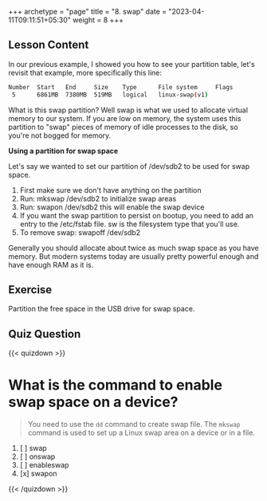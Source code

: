 +++
archetype = "page"
title = "8. swap"
date = "2023-04-11T09:11:51+05:30"
weight = 8
+++

## Lesson Content

In our previous example, I showed you how to see your partition table, let's revisit that example, more specifically this line:


```bash
Number  Start   End     Size    Type      File system     Flags
 5      6861MB  7380MB  519MB   logical   linux-swap(v1)
```


What is this swap partition? Well swap is what we used to allocate virtual memory to our system. If you are low on memory, the system uses this partition to "swap" pieces of memory of idle processes to the disk, so you're not bogged for memory.

**Using a partition for swap space**

Let's say we wanted to set our partition of /dev/sdb2 to be used for swap space. 

1. First make sure we don't have anything on the partition
2. Run: mkswap /dev/sdb2 to initialize swap areas
3. Run: swapon /dev/sdb2 this will enable the swap device
4. If you want the swap partition to persist on bootup, you need to add an entry to the /etc/fstab file. sw is the filesystem type that you'll use.
5. To remove swap: swapoff /dev/sdb2



Generally you should allocate about twice as much swap space as you have memory. But modern systems today are usually pretty powerful enough and have enough RAM as it is.

## Exercise

Partition the free space in the USB drive for swap space.

## Quiz Question

{{< quizdown >}}

# What is the command to enable swap space on a device? 

> You need to use the ```dd``` command to create swap file. The ```mkswap``` command is used to set up a Linux swap area on a device or in a file.

1. [ ] swap
2. [ ] onswap
3. [ ] enableswap
4. [x] swapon

{{< /quizdown >}}

